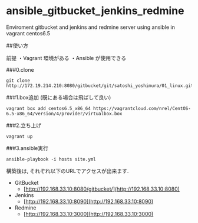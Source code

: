 # ansible_gitbucket_jenkins_redmine
Enviroment  gitbucket and jenkins and redmine server using ansible in vagrant centos6.5

##使い方

前提
・Vagrant 環境がある
・Ansible が使用できる

###0.clone

```
git clone http://172.19.214.210:8080/gitbucket/git/satoshi_yoshimura/01_linux.git
```

###1.box追加 (既にある場合は飛ばして良い)

```
vagrant box add centos6.5_x86_64 https://vagrantcloud.com/nrel/CentOS-6.5-x86_64/version/4/provider/virtualbox.box
```

###2.立ち上げ

```
vagrant up
```

###3.ansible実行

```
ansible-playbook -i hosts site.yml
```


構築後は, それぞれ以下のURLでアクセスが出来ます.

- GitBucket
    - [http://192.168.33.10:8080/gitbucket/](http://192.168.33.10:8080)
- Jenkins
    - [http://192.168.33.10:8090](http://192.168.33.10:8090)
- Redmine
    - [http://192.168.33.10:3000](http://192.168.33.10:3000)
